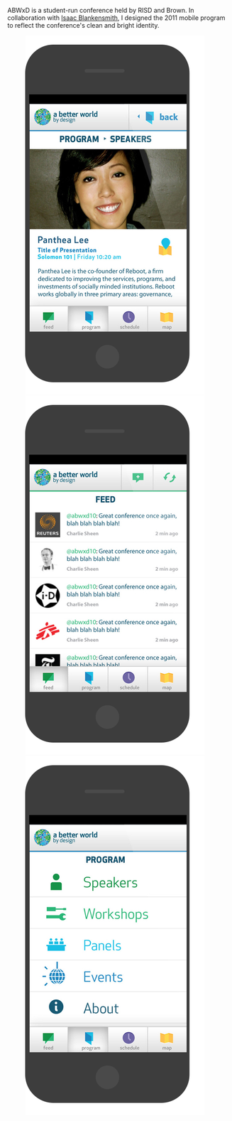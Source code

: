 ABWxD is a student-run conference held by RISD and Brown. In collaboration with [Isaac Blankensmith](http://www.isaacblankensmith.com/), I designed the 2011 mobile program to reflect the conference's clean and bright identity.

<figure>
	<img src="img/abwxd/detail.png" style="max-height: 1000px; width: auto"/>
	<img src="img/abwxd/feed.png" style="max-height: 1000px; width: auto"/>
	<img src="img/abwxd/program.png" style="max-height: 1000px; width: auto"/>
</figure>

